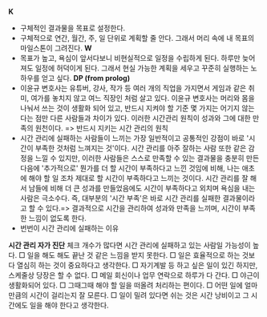 **K** 
- 구체적인 결과물을 목표로 설정한다.
- 구체적으로 연간, 월간, 주, 일 단위로 계획할 줄 안다. 그래서 머리 속에 내 목표의 마일스톤이 그려진다.
**W**
- 목표가 높고, 욕심이 앞서다보니 비현실적으로 일정을 수립하게 된다. 하루만 늦어져도 일정에 허덕이게 된다. 그래서 현실 가능한 계획을 세우고 꾸준히 실행하는 노하우를 얻고 싶다.
**DP (from prolog)**
- 이윤규 변호사는 유튜버, 강사, 작가 등 여러 개의 직업을 가지면서 게임과 같은 취미, 여가를 놓치지 않고 여느 직장인 처럼 살고 있다. 이윤규 변호사는 머리와 몸을 나눠서 쓰는 것이 생활화 되어 있고, 반드시 지켜야 할 기준 몇 가지는 어기지 않는다는 점만 다른 사람들과 차이가 있다. 이러한 시간관리 원칙이 성과와 그에 대한 만족의 원천이다. => 반드시 지키는 시간 관리의 원칙
- 시간 관리에 실패하는 사람들이 느끼는 가장 일반적이고 공통적인 강점이 바로 '시간이 부족한 것처럼 느껴지는 것'이다. 시간 관리를 아주 잘하는 사람 또한 같은 감정을 느낄 수 있지만, 이러한 사람들은 스스로 만족할 수 있는 결과물을 충분히 만든 다음에 '추가적으로' 뭔가를 더 할 시간이 부족하다고 느낀 것임에 비해, 나는 애초에 해야 할 일 조차 제대로 할 시간이 부족하다고 느끼는 것이다. 시간 관리를 잘 해서 남들에 비해 더 큰 성과를 만들었음에도 시간이 부족하다고 외치며 욕심을 내는 사람은 극소수다. 즉, 대부분의 '시간 부족'은 바로 시간 관리를 실패한 결과물이라고 할 수 있다.=> 결과적으로 시간을 관리하여 성과와 만족을 느끼며, 시간이 부족한 느낌이 없도록 한다.
- 번번이 시간 관리에 실패하는 이유




**시간 관리 자가 진단**
체크 개수가 많다면 시간 관리에 실패하고 있는  사람일 가능성이 높다.
    □ 일을 해도 해도 끝난 것 같은 느낌을 받지 못한다.
    □ 일은 효율적으로 하는 것보다 열심히 하는 것이 중요하다고 생각한다.
    □ 자기계발 등 하고 싶은 일이 있긴 하지만, 스케줄상 당장은 할 수 없다.
    □ 메일 회신이나 업무 연락으로 하루가 다 간다.
    □ 야근이 생활화되어 있다.
    □ 그때그때 해야 할 일을 떠올려 처리하는 편이다.
    □ 어떤 일에 얼마만큼의 시간이 걸리는지 잘 모른다.
    □ 일이 밀려 있다면 쉬는 것은 시간 낭비이고 그 시간에도 일을 해야 한다고 생각한다.